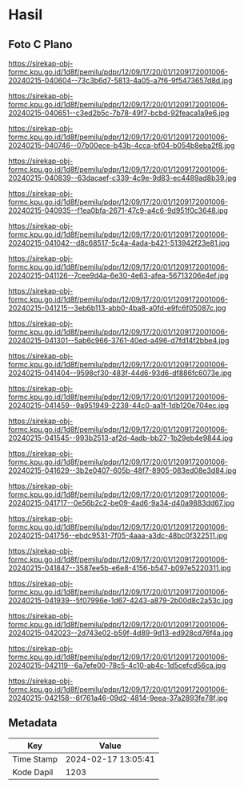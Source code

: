 # Hasil

## Foto C Plano

https://sirekap-obj-formc.kpu.go.id/1d8f/pemilu/pdpr/12/09/17/20/01/1209172001006-20240215-040604--73c3b6d7-5813-4a05-a7f6-9f5473657d8d.jpg

https://sirekap-obj-formc.kpu.go.id/1d8f/pemilu/pdpr/12/09/17/20/01/1209172001006-20240215-040651--c3ed2b5c-7b78-49f7-bcbd-92feaca1a9e6.jpg

https://sirekap-obj-formc.kpu.go.id/1d8f/pemilu/pdpr/12/09/17/20/01/1209172001006-20240215-040746--07b00ece-b43b-4cca-bf04-b054b8eba2f8.jpg

https://sirekap-obj-formc.kpu.go.id/1d8f/pemilu/pdpr/12/09/17/20/01/1209172001006-20240215-040839--63dacaef-c339-4c9e-9d83-ec4489ad8b39.jpg

https://sirekap-obj-formc.kpu.go.id/1d8f/pemilu/pdpr/12/09/17/20/01/1209172001006-20240215-040935--f1ea0bfa-2671-47c9-a4c6-9d951f0c3648.jpg

https://sirekap-obj-formc.kpu.go.id/1d8f/pemilu/pdpr/12/09/17/20/01/1209172001006-20240215-041042--d8c68517-5c4a-4ada-b421-513942f23e81.jpg

https://sirekap-obj-formc.kpu.go.id/1d8f/pemilu/pdpr/12/09/17/20/01/1209172001006-20240215-041126--7cee9d4a-6e30-4e63-afea-56713206e4ef.jpg

https://sirekap-obj-formc.kpu.go.id/1d8f/pemilu/pdpr/12/09/17/20/01/1209172001006-20240215-041215--3eb6b113-abb0-4ba8-a0fd-e9fc6f05087c.jpg

https://sirekap-obj-formc.kpu.go.id/1d8f/pemilu/pdpr/12/09/17/20/01/1209172001006-20240215-041301--5ab6c966-3761-40ed-a496-d7fd14f2bbe4.jpg

https://sirekap-obj-formc.kpu.go.id/1d8f/pemilu/pdpr/12/09/17/20/01/1209172001006-20240215-041404--9598cf30-483f-44d6-93d6-df886fc6073e.jpg

https://sirekap-obj-formc.kpu.go.id/1d8f/pemilu/pdpr/12/09/17/20/01/1209172001006-20240215-041459--9a951949-2238-44c0-aa1f-1db120e704ec.jpg

https://sirekap-obj-formc.kpu.go.id/1d8f/pemilu/pdpr/12/09/17/20/01/1209172001006-20240215-041545--993b2513-af2d-4adb-bb27-1b29eb4e9844.jpg

https://sirekap-obj-formc.kpu.go.id/1d8f/pemilu/pdpr/12/09/17/20/01/1209172001006-20240215-041629--3b2e0407-605b-48f7-8905-083ed08e3d84.jpg

https://sirekap-obj-formc.kpu.go.id/1d8f/pemilu/pdpr/12/09/17/20/01/1209172001006-20240215-041717--0e56b2c2-be09-4ad6-9a34-d40a9883dd67.jpg

https://sirekap-obj-formc.kpu.go.id/1d8f/pemilu/pdpr/12/09/17/20/01/1209172001006-20240215-041756--ebdc9531-7f05-4aaa-a3dc-48bc0f322511.jpg

https://sirekap-obj-formc.kpu.go.id/1d8f/pemilu/pdpr/12/09/17/20/01/1209172001006-20240215-041847--3587ee5b-e6e8-4156-b547-b097e5220311.jpg

https://sirekap-obj-formc.kpu.go.id/1d8f/pemilu/pdpr/12/09/17/20/01/1209172001006-20240215-041939--5f07996e-1d67-4243-a879-2b00d8c2a53c.jpg

https://sirekap-obj-formc.kpu.go.id/1d8f/pemilu/pdpr/12/09/17/20/01/1209172001006-20240215-042023--2d743e02-b59f-4d89-9d13-ed928cd76f4a.jpg

https://sirekap-obj-formc.kpu.go.id/1d8f/pemilu/pdpr/12/09/17/20/01/1209172001006-20240215-042119--6a7efe00-78c5-4c10-ab4c-1d5cefcd56ca.jpg

https://sirekap-obj-formc.kpu.go.id/1d8f/pemilu/pdpr/12/09/17/20/01/1209172001006-20240215-042158--6f761a46-09d2-4814-9eea-37a2893fe78f.jpg


## Metadata

| Key        | Value               |
| ---------- | ------------------- |
| Time Stamp | 2024-02-17 13:05:41 |
| Kode Dapil | 1203                |



